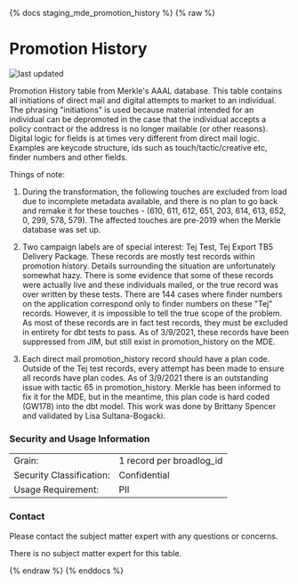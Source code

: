 {% docs staging_mde_promotion_history %}
{% raw %}

# Promotion History

![last updated](assets/update_badges/staging_mde_promotion_history.svg)

Promotion History table from Merkle's AAAL database. This table contains
all initiations of direct mail and digital attempts to market to an
individual. The phrasing "initiations" is used because material
intended for an individual can be depromoted in the case that the
individual accepts a policy contract or the address is no longer
mailable (or other reasons). Digital logic for fields is at times
very different from direct mail logic. Examples are keycode structure,
ids such as touch/tactic/creative etc, finder numbers and other fields.


Things of note:

1. During the transformation, the following touches are excluded from 
load due to incomplete metadata available, and there is no plan to 
go back and remake it for these touches - 
(610, 611, 612, 651, 203, 614, 613, 652, 0, 299, 578, 579).
The affected touches are pre-2019 when the Merkle database was set up.

2. Two campaign labels are of special interest: Tej Test, 
Tej Export TB5 Delivery Package. These records are mostly test records
within promotion history. Details surrounding the situation are
unfortunately somewhat hazy. There is some evidence that some of these
records were actually live and these individuals mailed, or the true
record was over written by these tests. There are 144
cases where finder numbers on the application correspond only to 
finder numbers on these "Tej" records. However, it is impossible to 
tell the true scope of the problem. As most of these records are in
fact test records, they must be excluded in entirety for dbt tests to 
pass. As of 3/9/2021, these records have been suppressed from JIM, but
still exist in promotion_history on the MDE.
   
3.  Each direct mail
promotion_history record should have a plan code. Outside of the Tej
test records, every attempt has been made to ensure all records have plan
codes. As of 3/9/2021 there is an outstanding issue with tactic 65 in 
promotion_history. Merkle has been informed to fix it for the MDE, but 
in the meantime, this plan code is hard coded (GW178) into the dbt model.
This work was done by Brittany Spencer and validated by Lisa Sultana-Bogacki.

### Security and Usage Information
|    |    |
|---|---|
|Grain:|1 record per broadlog_id|
|Security Classification:|Confidential|
| Usage Requirement:       | PII |

### Contact
Please contact the subject matter expert with any questions or concerns.

There is no subject matter expert for this table.

{% endraw %}
{% enddocs %}